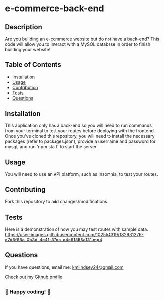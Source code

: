 # e-commerce-back-end

  

  ## Description
  Are you building an e-commerce website but do not have a back-end? This code will allow you to interact with a MySQL database in order to finish building your website!


  ## Table of Contents

  - [Installation](#Installation)
  - [Usage](#Usage)
  - [Contribution](#Contributing)
  - [Tests](#Tests)
  - [Questions](#Questions)
  

  ## Installation
  This application only has a back-end so you will need to run commands from your terminal to test your routes before deploying with the frontend. Once you've cloned this repository, you will need to install the necessary packages (refer to packages.json), provide a username and password for mysql, and run 'npm start' to start the server.

  ## Usage
  You will need to use an API platform, such as Insomnia, to test your routes. 


  ## Contributing
  Fork this repository to add changes/modifications.

  ## Tests
  Here is a demonstration of how you may test routes with sample data.
  https://user-images.githubusercontent.com/102554319/182931276-c7d8f88a-0b3d-4c41-87ce-c4c81855a131.mp4

  ## Questions
  If you have questions, email me: <kmlindsey24@gmail.com>
  
  Check out my [Github profile](https://github.com/kfisch2)
  ##
  
  ### :dizzy: Happy coding! :dizzy:

